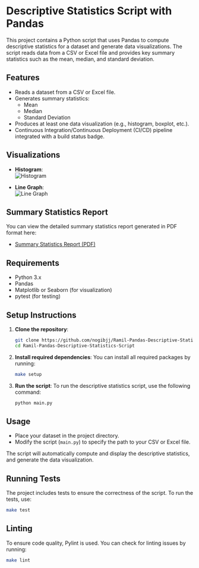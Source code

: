 # Descriptive Statistics Script with Pandas

This project contains a Python script that uses Pandas to compute descriptive statistics for a dataset and generate data visualizations. The script reads data from a CSV or Excel file and provides key summary statistics such as the mean, median, and standard deviation.

## Features

- Reads a dataset from a CSV or Excel file.
- Generates summary statistics:
  - Mean
  - Median
  - Standard Deviation
- Produces at least one data visualization (e.g., histogram, boxplot, etc.).
- Continuous Integration/Continuous Deployment (CI/CD) pipeline integrated with a build status badge.

## Visualizations

- **Histogram**:  
  ![Histogram](https://github.com/nogibjj/Ramil-Pandas-Descriptive-Statistics-Script/blob/d74cda0b22c4c8af5769c23a238e6abf22bbbb0f/image/histogram.png)
  
- **Line Graph**:  
  ![Line Graph](https://github.com/nogibjj/Ramil-Pandas-Descriptive-Statistics-Script/blob/d74cda0b22c4c8af5769c23a238e6abf22bbbb0f/image/linegraph.png)




## Summary Statistics Report

You can view the detailed summary statistics report generated in PDF format here:
- [Summary Statistics Report (PDF)](https://github.com/nogibjj/Ramil-Pandas-Descriptive-Statistics-Script/blob/70640a6208f36e5eefc99eb1a5544ae82d2f1eb4/Summary-Statistics.pdf)


## Requirements

- Python 3.x
- Pandas
- Matplotlib or Seaborn (for visualization)
- pytest (for testing)

## Setup Instructions

1. **Clone the repository**:
    ```bash
    git clone https://github.com/nogibjj/Ramil-Pandas-Descriptive-Statistics-Script
    cd Ramil-Pandas-Descriptive-Statistics-Script
    ```

2. **Install required dependencies**:
    You can install all required packages by running:
    ```bash
    make setup
    ```

3. **Run the script**:
    To run the descriptive statistics script, use the following command:
    ```bash
    python main.py
    ```

## Usage

- Place your dataset in the project directory.
- Modify the script (`main.py`) to specify the path to your CSV or Excel file.
  
The script will automatically compute and display the descriptive statistics, and generate the data visualization.

## Running Tests

The project includes tests to ensure the correctness of the script. To run the tests, use:

```bash
make test
```

## Linting
To ensure code quality, Pylint is used. You can check for linting issues by running:

```bash
make lint
```

